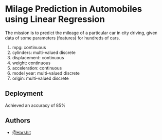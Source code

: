 
# Milage Prediction in Automobiles using Linear Regression

The mission is to predict the mileage of a particular car in city driving, given data of some parameters (features) for hundreds of cars.
   1. mpg:           continuous
   2. cylinders:     multi-valued discrete
   3. displacement:  continuous
   4. weight:        continuous
   5. acceleration:  continuous
   6. model year:    multi-valued discrete
   7. origin:        multi-valued discrete



## Deployment

Achieved an accuracy of 85%




## Authors

- [@Harshit](https://www.github.com/HarshitT-T)

